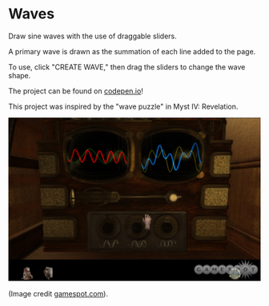 # Waves

Draw sine waves with the use of draggable sliders.

A primary wave is drawn as the summation of each line added to the page.

To use, click "CREATE WAVE," then drag the sliders to change the wave shape.

The project can be found on [codepen.io](https://codepen.io/aholmes/full/gBNbKN)!

This project was inspired by the "wave puzzle" in Myst IV: Revelation.

![](img/606322-920187_20040924_004.jpg)

(Image credit [gamespot.com](https://www.gamespot.com/articles/myst-iv-revelation-final-impressions/1100-6108695/)).